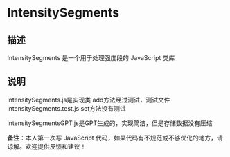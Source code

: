# IntensitySegments

## 描述
IntensitySegments 是一个用于处理强度段的 JavaScript 类库

## 说明
intensitySegments.js是实现类
add方法经过测试，测试文件 intensitySegments.test.js
set方法没有测试

intensitySegmentsGPT.js是GPT生成的，实现简洁，但是存储数据没有压缩

**备注**：本人第一次写 JavaScript 代码，如果代码有不规范或不够优化的地方，请谅解。欢迎提供反馈和建议！

